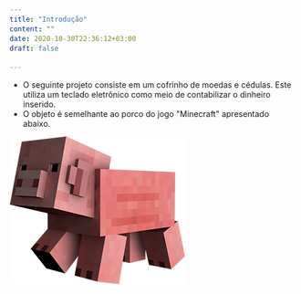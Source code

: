 ```yaml
---
title: "Introdução"
content: ""
date: 2020-10-30T22:36:12+03:00
draft: false

---
```


* O seguinte projeto consiste em um cofrinho de moedas e cédulas. Este utiliza um teclado eletrônico como meio de contabilizar o dinheiro inserido.
* O objeto é semelhante ao porco do jogo "Minecraft" apresentado abaixo.

![Imagem de Minecraft retirada do Google](pig-example.png)
